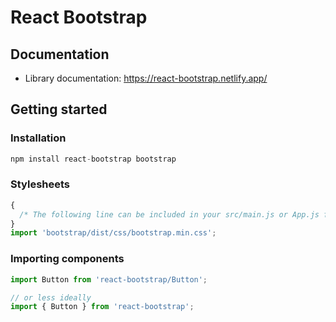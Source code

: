 # React Bootstrap

## Documentation

- Library documentation: https://react-bootstrap.netlify.app/


## Getting started

### Installation

```js
npm install react-bootstrap bootstrap
```

### Stylesheets
```js
{
  /* The following line can be included in your src/main.js or App.js file */
}
import 'bootstrap/dist/css/bootstrap.min.css';
```

### Importing components
```js
import Button from 'react-bootstrap/Button';

// or less ideally
import { Button } from 'react-bootstrap';
```